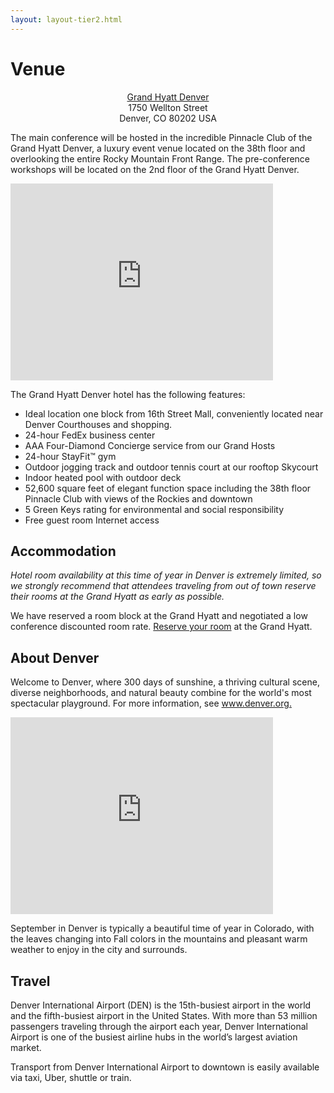 ```yaml
---
layout: layout-tier2.html
---
```

<div class="section hero venue">
</div>
<div class="container section page">
	<h1 class="section-header">Venue</h1>
  
  <div class="row venue--address--reserve-btn-row">
      <p class="copy" style="text-align: center;"><a href="https://aws.passkey.com/go/exploreddd2018">Grand Hyatt Denver</a><br>1750 Wellton Street<br>Denver, CO 80202 USA</p>
    <!--<a class="btn" href="https://aws.passkey.com/go/exploreddd2018">Reserve Your Room</a>-->
  </div>

  <p class="copy">The main conference will be hosted in the incredible Pinnacle Club of the Grand Hyatt Denver, a luxury event venue located on the 38th floor and overlooking the entire Rocky Mountain Front Range. The pre-conference workshops will be located on the 2nd floor of the Grand Hyatt Denver.</p>
  <div class="video-responsive">
    <iframe width="420" height="315" src="https://www.youtube.com/embed/CzZdojjuMm0" frameborder="0" allowfullscreen></iframe>
  </div>

  <p class="copy">The Grand Hyatt Denver hotel has the following features:</p>

  <ul class="copy-list">
  	<li>Ideal location one block from 16th Street Mall, conveniently located near Denver Courthouses and shopping.</li>
  <li>24-hour FedEx business center</li>
  <li>AAA Four-Diamond Concierge service from our Grand Hosts</li>
  <li>24-hour StayFit™ gym</li>
  <li>Outdoor jogging track and outdoor tennis court at our rooftop Skycourt</li>
  <li>Indoor heated pool with outdoor deck</li>
  <li>52,600 square feet of elegant function space including the 38th floor Pinnacle Club with views of the Rockies and downtown</li>
  <li>5 Green Keys rating for environmental and social responsibility</li>
  <li>Free guest room Internet access</li>
  </ul>

  <h2 class="page-subheader">Accommodation</h2>

  <p class="copy"><i>Hotel room availability at this time of year in Denver is extremely limited, so we strongly recommend that attendees traveling from out of town reserve their rooms at the Grand Hyatt as early as possible.</i> </p>
  <p class="copy">We have reserved a room block at the Grand Hyatt and negotiated a low conference discounted room rate. <a href="https://aws.passkey.com/go/exploreddd2018">Reserve your room</a> at the Grand Hyatt.</p>

  <h2 class="page-subheader">About Denver</h2>

  <p class="copy">Welcome to Denver, where 300 days of sunshine, a thriving cultural scene, diverse neighborhoods, and natural beauty combine for the world's most spectacular playground. For more information, see <a href="http://www.denver.org">www.denver.org.</a></p>

  <div class="video-responsive">
    <iframe width="420" height="315" src="https://www.youtube.com/embed/26RxUbH8HnU" frameborder="0" allowfullscreen></iframe>
  </div>

  <p class="copy">September in Denver is typically a beautiful time of year in Colorado, with the leaves changing into Fall colors in the mountains and pleasant warm weather to enjoy in the city and surrounds.</p>

<!--   Contact the hotel directly to make your room booking, and mention the conference to receive the discounted rate.</p>
 -->
  <h2 class="page-subheader">Travel</h2>

  <p class="copy">Denver International Airport (DEN) is the 15th-busiest airport in the world and the fifth-busiest airport in the United States. With more than 53 million passengers traveling through the airport each year, Denver International Airport is one of the busiest airline hubs in the world’s largest aviation market.</p>

  <p class="copy">Transport from Denver International Airport to downtown is easily available via taxi, Uber, shuttle or train.</p>
</div>
